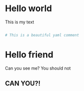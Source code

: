 # Hello world
This is my text

```yaml

# This is a beautiful yaml comment
```

# Hello friend
Can you see me?
You should not

## CAN YOU?!